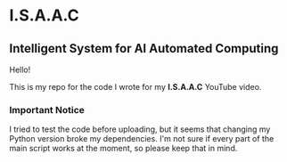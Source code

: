 <h1>I.S.A.A.C</h1>
<h2>Intelligent System for AI Automated Computing</h2>

<p>Hello!</p>

<p>This is my repo for the code I wrote for my <strong>I.S.A.A.C</strong> YouTube video.</p>

<h3>Important Notice</h3>
<p>I tried to test the code before uploading, but it seems that changing my Python version broke my dependencies. I'm not sure if every part of the main script works at the moment, so please keep that in mind.</p>
